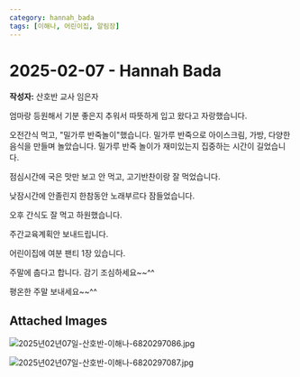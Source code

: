 ```yaml
---
category: hannah_bada
tags: [이해나, 어린이집, 알림장]
---
```


# 2025-02-07 - Hannah Bada

**작성자:** 산호반 교사 임은자  

엄마랑 등원해서 기분 좋은지 추워서 따뜻하게 입고 왔다고 자랑했습니다.

오전간식 먹고, "밀가루 반죽놀이"했습니다. 밀가루 반죽으로 아이스크림, 가방, 다양한 음식을 만들며 놀았습니다.  밀가루 반죽 놀이가 재미있는지 집중하는 시간이 길었습니다.

점심시간에 국은 맛만 보고 안 먹고, 고기반찬이랑 잘 먹었습니다.

낮잠시간에 안졸린지 한참동안 노래부르다 잠들었습니다. 

오후 간식도 잘 먹고  하원했습니다.

주간교육계획안 보내드립니다.

어린이집에 여분 팬티 1장 있습니다.

주말에 춥다고 합니다. 감기 조심하세요~~^^

평온한 주말 보내세요~~^^

## Attached Images
![2025년02년07일-산호반-이해나-6820297086.jpg](https://feghi.github.io/assets/img/bada_photo/2025년02년07일-산호반-이해나-6820297086.jpg)

![2025년02년07일-산호반-이해나-6820297087.jpg](https://feghi.github.io/assets/img/bada_photo/2025년02년07일-산호반-이해나-6820297087.jpg)


